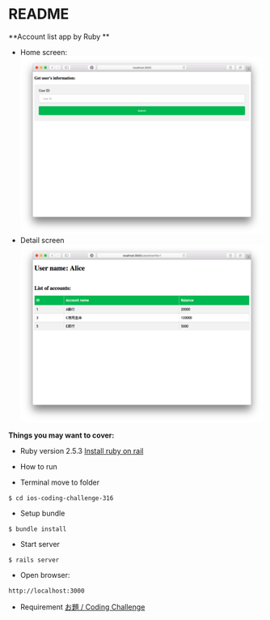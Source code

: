 # README

**Account list app by Ruby **

* Home screen:
![](public/user1.png)
* Detail screen
![](public/user2.png)

**Things you may want to cover:**

* Ruby version 2.5.3
[Install ruby on rail](https://gorails.com/setup/osx/10.13-high-sierra)


* How to run 

- Terminal move to folder
```
$ cd ios-coding-challenge-316
```
- Setup bundle
```
$ bundle install
```
- Start server
```
$ rails server
```
- Open browser:
```
http://localhost:3000
```

* Requirement
[お題 / Coding Challenge](https://sample-accounts-api.herokuapp.com)
